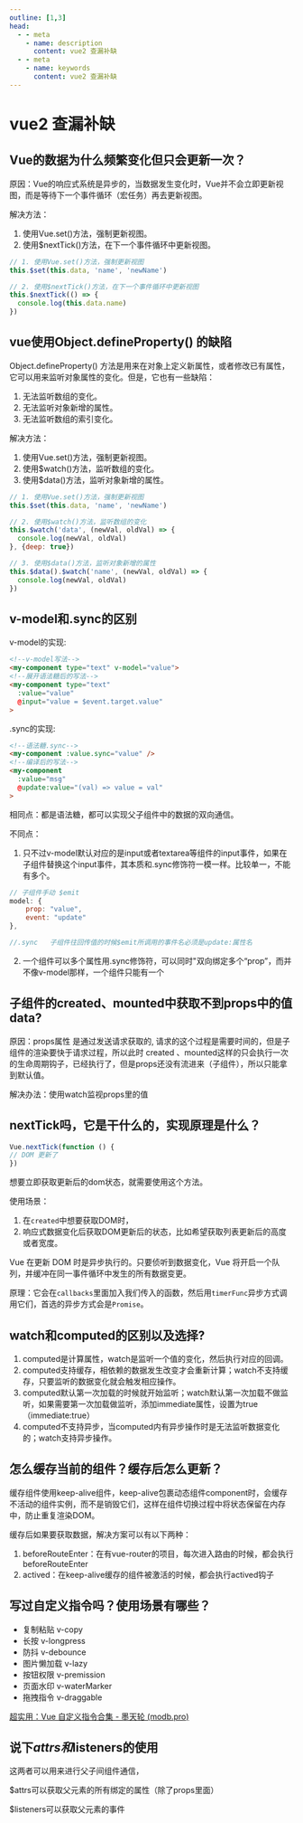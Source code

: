 ```yaml
---
outline: [1,3]
head:
  - - meta
    - name: description
      content: vue2 查漏补缺
  - - meta
    - name: keywords
      content: vue2 查漏补缺
---
```



# vue2 查漏补缺

## Vue的数据为什么频繁变化但只会更新一次？

原因：Vue的响应式系统是异步的，当数据发生变化时，Vue并不会立即更新视图，而是等待下一个事件循环（宏任务）再去更新视图。

解决方法：

1. 使用Vue.set()方法，强制更新视图。
2. 使用$nextTick()方法，在下一个事件循环中更新视图。

```javascript
// 1. 使用Vue.set()方法，强制更新视图
this.$set(this.data, 'name', 'newName')

// 2. 使用$nextTick()方法，在下一个事件循环中更新视图
this.$nextTick(() => {
  console.log(this.data.name)
})
```
## vue使用Object.defineProperty() 的缺陷

Object.defineProperty() 方法是用来在对象上定义新属性，或者修改已有属性，它可以用来监听对象属性的变化。但是，它也有一些缺陷：

1. 无法监听数组的变化。
2. 无法监听对象新增的属性。
3. 无法监听数组的索引变化。

解决方法：

1. 使用Vue.set()方法，强制更新视图。
2. 使用$watch()方法，监听数组的变化。
3. 使用$data()方法，监听对象新增的属性。

```javascript
// 1. 使用Vue.set()方法，强制更新视图
this.$set(this.data, 'name', 'newName')

// 2. 使用$watch()方法，监听数组的变化
this.$watch('data', (newVal, oldVal) => {
  console.log(newVal, oldVal)
}, {deep: true})

// 3. 使用$data()方法，监听对象新增的属性
this.$data().$watch('name', (newVal, oldVal) => {
  console.log(newVal, oldVal)
})
```

## v-model和.sync的区别

v-model的实现:

```html
<!--v-model写法-->
<my-component type="text" v-model="value">
<!--展开语法糖后的写法-->
<my-component type="text"
  :value="value"
  @input="value = $event.target.value"
>
```

.sync的实现:

```html
<!--语法糖.sync-->
<my-component :value.sync="value" />
<!--编译后的写法-->
<my-component 
  :value="msg" 
  @update:value="(val) => value = val"
>
```

相同点：都是语法糖，都可以实现父子组件中的数据的双向通信。

不同点：

1. 只不过v-model默认对应的是input或者textarea等组件的input事件，如果在子组件替换这个input事件，其本质和.sync修饰符一模一样。比较单一，不能有多个。

```javascript
// 子组件手动 $emit
model: {
    prop: "value",
    event: "update"
},

//.sync   子组件往回传值的时候$emit所调用的事件名必须是update:属性名
```

2. 一个组件可以多个属性用.sync修饰符，可以同时"双向绑定多个“prop”，而并不像v-model那样，一个组件只能有一个

## 子组件的created、mounted中获取不到props中的值data?

原因：props属性 是通过发送请求获取的, 请求的这个过程是需要时间的，但是子组件的渲染要快于请求过程，所以此时 created 、mounted这样的只会执行一次的生命周期钩子，已经执行了，但是props还没有流进来（子组件），所以只能拿到默认值。

解决办法：使用watch监视props里的值

## nextTick吗，它是干什么的，实现原理是什么？

```javascript
Vue.nextTick(function () {
// DOM 更新了
})
```

想要立即获取更新后的dom状态，就需要使用这个方法。

使用场景：
1. 在`created`中想要获取DOM时，
2. 响应式数据变化后获取DOM更新后的状态，比如希望获取列表更新后的高度或者宽度。

Vue 在更新 DOM 时是异步执行的。只要侦听到数据变化，Vue 将开启一个队列，并缓冲在同一事件循环中发生的所有数据变更。

原理：它会在`callbacks`里面加入我们传入的函数，然后用`timerFunc`异步方式调用它们，首选的异步方式会是`Promise`。

## watch和computed的区别以及选择?

1. computed是计算属性，watch是监听一个值的变化，然后执行对应的回调。
2. computed支持缓存，相依赖的数据发生改变才会重新计算；watch不支持缓存，只要监听的数据变化就会触发相应操作。
3. computed默认第一次加载的时候就开始监听；watch默认第一次加载不做监听，如果需要第一次加载做监听，添加immediate属性，设置为true（immediate:true）
4. computed不支持异步，当computed内有异步操作时是无法监听数据变化的；watch支持异步操作。

## 怎么缓存当前的组件？缓存后怎么更新？

缓存组件使用keep-alive组件，keep-alive包裹动态组件component时，会缓存不活动的组件实例，而不是销毁它们，这样在组件切换过程中将状态保留在内存中，防止重复渲染DOM。

缓存后如果要获取数据，解决方案可以有以下两种：

1. beforeRouteEnter：在有vue-router的项目，每次进入路由的时候，都会执行beforeRouteEnter
2. actived：在keep-alive缓存的组件被激活的时候，都会执行actived钩子

## 写过自定义指令吗？使用场景有哪些？

- 复制粘贴 v-copy
- 长按 v-longpress
- 防抖 v-debounce
- 图片懒加载 v-lazy
- 按钮权限 v-premission
- 页面水印 v-waterMarker
- 拖拽指令 v-draggable

[超实用：Vue 自定义指令合集 - 墨天轮 (modb.pro)](https://www.modb.pro/db/326850)

## 说下$attrs和$listeners的使用

这两者可以用来进行父子间组件通信，

$attrs可以获取父元素的所有绑定的属性（除了props里面）

$listeners可以获取父元素的事件